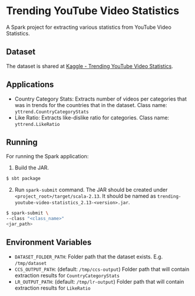 # Trending YouTube Video Statistics
A Spark project for extracting various statistics from YouTube Video Statistics.

## Dataset
The dataset is shared at [Kaggle - Trending YouTube Video Statistics](https://www.kaggle.com/datasnaek/youtube-new).

## Applications
- Country Category Stats: Extracts number of videos per categories that was in trends for the countries that in the dataset.
Class name: `yttrend.CountryCategoryStats`
- Like Ratio: Extracts like-dislike ratio for categories.
Class name: `yttrend.LikeRatio`

## Running
For running the Spark application:
1. Build the JAR.
```bash
$ sbt package
```
2. Run `spark-submit` command. The JAR should be created under `<project_root>/target/scala-2.13`.
It should be named as `trending-youtube-video-statistics_2.13-<version>.jar`.
```bash
$ spark-submit \
--class "<class_name>"
<jar_path> 
```

## Environment Variables
- `DATASET_FOLDER_PATH`: Folder path that the dataset exists. E.g. `/tmp/dataset`
- `CCS_OUTPUT_PATH`: (default: `/tmp/ccs-output`) Folder path that will contain extraction results for `CountryCategoryStats`
- `LR_OUTPUT_PATH`: (default: `/tmp/lr-output`) Folder path that will contain extraction results for `LikeRatio`